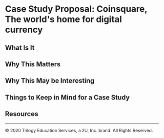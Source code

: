 # Case Study Proposal: Coinsquare, The world's home for digital currency

## What Is It

## Why This Matters

## Why This May be Interesting

## Things to Keep in Mind for a Case Study

## Resources

---
© 2020 Trilogy Education Services, a 2U, Inc. brand. All Rights Reserved.
